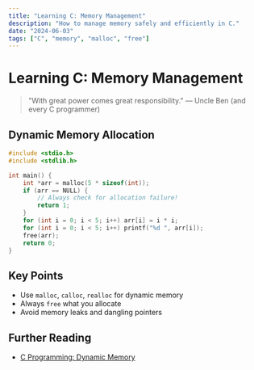 ```yaml
---
title: "Learning C: Memory Management"
description: "How to manage memory safely and efficiently in C."
date: "2024-06-03"
tags: ["C", "memory", "malloc", "free"]
---
```


# Learning C: Memory Management

> "With great power comes great responsibility." — Uncle Ben (and every C programmer)

## Dynamic Memory Allocation

```c
#include <stdio.h>
#include <stdlib.h>

int main() {
    int *arr = malloc(5 * sizeof(int));
    if (arr == NULL) {
        // Always check for allocation failure!
        return 1;
    }
    for (int i = 0; i < 5; i++) arr[i] = i * i;
    for (int i = 0; i < 5; i++) printf("%d ", arr[i]);
    free(arr);
    return 0;
}
```

## Key Points
- Use `malloc`, `calloc`, `realloc` for dynamic memory
- Always `free` what you allocate
- Avoid memory leaks and dangling pointers

## Further Reading
- [C Programming: Dynamic Memory](https://www.tutorialspoint.com/cprogramming/c_dynamic_memory_allocation.htm)